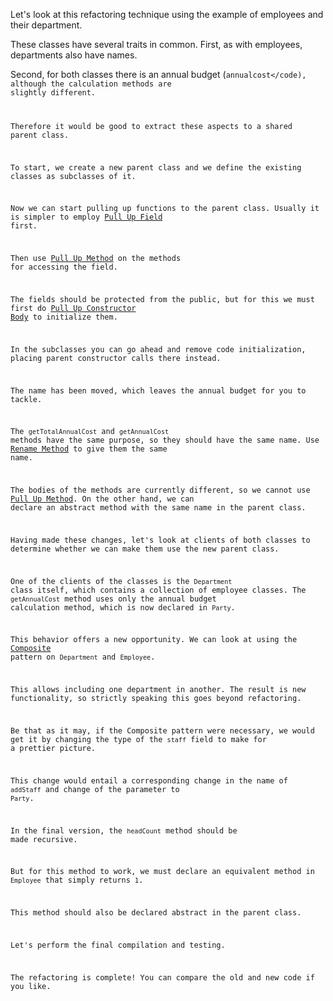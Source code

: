 Let's look at this refactoring technique using the example of employees and their department.

These classes have several traits in common. First, as with employees, departments also have names.

Second, for both classes there is an annual budget (<code>annualcost</code), although the calculation methods are slightly different.

Therefore it would be good to extract these aspects to a shared parent class.

To start, we create a new parent class and we define the existing classes as subclasses of it.

Now we can start pulling up functions to the parent class. Usually it is simpler to employ <a href="/pull-up-field">Pull Up Field</a> first.

Then use <a href="/pull-up-method">Pull Up Method</a> on the methods for accessing the field.

The fields should be protected from the public, but for this we must first do <a href="/pull-up-constructor-body">Pull Up Constructor Body</a> to initialize them.

In the subclasses you can go ahead and remove code initialization, placing parent constructor calls there instead.

The name has been moved, which leaves the annual budget for you to tackle.

The <code>getTotalAnnualCost</code> and <code>getAnnualCost</code> methods have the same purpose, so they should have the same name. Use <a href="/rename-method">Rename Method</a> to give them the same name.

The bodies of the methods are currently different, so we cannot use <a href="/pull-up-method">Pull Up Method</a>. On the other hand, we can declare an abstract method with the same name in the parent class.

Having made these changes, let's look at clients of both classes to determine whether we can make them use the new parent class.

One of the clients of the classes is the <code>Department</code> class itself, which contains a collection of employee classes. The <code>getAnnualCost</code> method uses only the annual budget calculation method, which is now declared in <code>Party</code>.

This behavior offers a new opportunity. We can look at using the <a href="http://sourcemaking.com/design_patterns/composite">Composite</a> pattern on <code>Department</code> and <code>Employee</code>. 

This allows including one department in another. The result is new functionality, so strictly speaking this goes beyond refactoring.

Be that as it may, if the Composite pattern were necessary, we would get it by changing the type of the <code>staff</code> field to make for a prettier picture.

This change would entail a corresponding change in the name of <code>addStaff</code> and change of the parameter to <code>Party</code>.

In the final version, the <code>headCount</code> method should be made recursive.

But for this method to work, we must declare an equivalent method in <code>Employee</code> that simply returns <code>1</code>.

This method should also be declared abstract in the parent class.

Let's perform the final compilation and testing.

The refactoring is complete! You can compare the old and new code if you like.